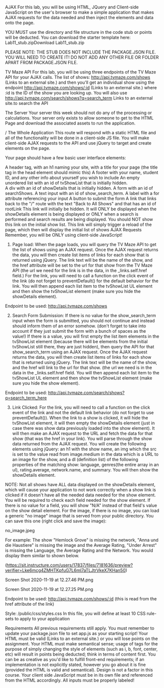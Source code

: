 AJAX
For this lab, you will be using HTML, JQuery and Client-side JavaScript on the user's browser to make a simple application that makes AJAX requests for the data needed and then inject the elements and data onto the page. 

 

YOU MUST use the directory and file structure in the code stub or points will be deducted. You can download the starter template here: Lab11_stub.zipDownload Lab11_stub.zip

PLEASE NOTE: THE STUB DOES NOT INCLUDE THE PACKAGE.JSON FILE. YOU WILL NEED TO CREATE IT! DO NOT ADD ANY OTHER FILE OR FOLDER APART FROM PACKAGE.JSON FILE.

 

TV Maze API
For this lab, you will be using three endpoints of the TV Maze API for your AJAX calls.  The list of shows:  http://api.tvmaze.com/shows (Links to an external site.) and then you'll get an individual show using the endpoint http://api.tvmaze.com/shows/:id (Links to an external site.) where :id is the ID of the show you are looking up. You will also use http://api.tvmaze.com/search/shows?q=search_term Links to an external site.to search the API 

The Server
Your server this week should not do any of the processing or calculations.  Your server only exists to allow someone to get to the HTML Page and download the associated assets to run the application.

/ The Whole Application
This route will respond with a static HTML file and all of the functionality will be done in a client-side JS file.  You will make client-side AJAX requests to the API and use jQuery to target and create elements on the page. 

Your page should have a few basic user interface elements:

A header tag, with an h1 naming your site, with a title for your page (the title tag in the head element should mimic this)
A footer with your name, student ID, and any other info about yourself you wish to include
An empty unordered list with an id of tvShowList that is initially hidden.  
A div with an id of showDetails that is initially hidden.
A form with an id of searchShows.
A text input with an id of show_search_term.
A label with a for attribute referencing your input
A button to submit the form
A link that links back to the "/" route with the text "Back to All Shows" and that has an id of rootLink This link will initially be hidden. It will ONLY be displayed when the showDetails element is being displayed or ONLY when a search is performed and search results are being displayed.  You should NOT show this link on the initial show list.  This link will simply trigger a reload of the page, which then will display the initial list of shows
AJAX Requests
Remember, you will be ONLY using client-side JavaScript!

1. Page load: When the page loads, you will query the TV Maze API to get the list of shows using an AJAX request.  Once the AJAX request returns the data, you will then create list items of links for each show that is returned using jQuery. The link text will be the name of the show, and the href attribute will be set to the url for that show from the TV Maze API (the url we need for the link is in the data, in the _links.self.href field.)  For the link, you will need to call a function on the click event of the link (do not forget to preventDefault() for the default behavior for the link.  You will then append each list item to the tvShowList UL element and then show the tvShowList element (make sure you hide the showDetails element).  

Endpoint to be used: http://api.tvmaze.com/shows

2. Search Form Submission: If there is no value for the show_search_term input when the form is submitted, you should not continue and instead should inform them of an error somehow. (don't forget to take into account if they just submit the form with a bunch of spaces as the value!)  If there is a value, you will first empty the list item elements in the tvShowList element (because there will be elements from the initial tvShowList still there, they are just hidden),  then query the API for that show_search_term using an AJAX request. Once the AJAX request returns the data, you will then create list items of links for each show that is returned using jQuery. The link text will be the name of the show, and the href will link to the url for that show.  (the url we need is in the data in the _links.self.href field. You will then append each list item to the tvShowList UL element and then show the tvShowList element (make sure you hide the show element).

Endpoint to be used: http://api.tvmaze.com/search/shows?q=search_term_here

3.  Link Clicked: For the link, you will need to call a function on the click event of the link and not the default link behavior (do not forget to use preventDefault()).    When the link to a show is clicked, it will hide the tvShowList element, it will then empty the showDetails  element (just in case there was show data previously loaded into the show element). It will then make an AJAX request to the URL and fetch the data for that show (that was the href in your link).  You will parse through the show data returned from the AJAX request. You will create the following elements using jQuery:  an h1 with the show name,  an img which the src is set to the value read from image.medium in the data which is a URL to an image for the show,  and a dl (definition list) of the following properties of the matching show: language, genres(the entire array in an ul), rating.average, network.name, and summary.  You will then show the showDetails  element.  

NOTE: Not all shows have ALL data displayed on the showDetails element, which will cause your application to not work correctly when a show link is clicked if it doesn't have all the needed data needed for the show element.  You will be required to check each field needed for the show element.  If there is no value for a field, you will show "N/A" instead of that field's value on the show detail element.  For the image, if there is no image, you can load a generic "no image" image that is served from your public directory.  You can save this one (right click and save the image):

no_image.jpeg

 

For example:  The show "Hemlock Grove" is missing the network, "Anna und die Haustiere" is missing the image and the Average Rating, "Under Arrest" is missing the Language, the Average Rating and the Network. You would display them similar to shown below.

 

(https://sit.instructure.com/users/17837/files/7181636/preview?verifier=Lke6mcg4ZMHTKpfuG7L6mI7aTLJtrVkeX7KHan50)

Screen Shot 2020-11-19 at 12.27.46 PM.png

Screen Shot 2020-11-19 at 12.27.25 PM.png

Endpoint to be used: http://api.tvmaze.com/shows/:id (this is read from the href attribute of the link)

Style:
/public/css/styles.css
In this file, you will define at least 10 CSS rule-sets to apply to your application

Requirements
All previous requirements still apply.
You must remember to update your package.json file to set app.js as your starting script!
Your HTML must be valid (Links to an external site.) or you will lose points on the assignment.
Your HTML must make semantical sense; usage of tags for the purpose of simply changing the style of elements (such as i, b, font, center, etc) will result in points being deducted; think in terms of content first. 
You can be as creative as you'd like to fulfill front-end requirements; if an implementation is not explicitly stated, however you go about it is fine (provided the HTML is valid and semantical). Design is not a factor in this course.
Your client side JavaScript must be in its own file and referenced from the HTML accordingly.
All inputs must be properly labeled!
